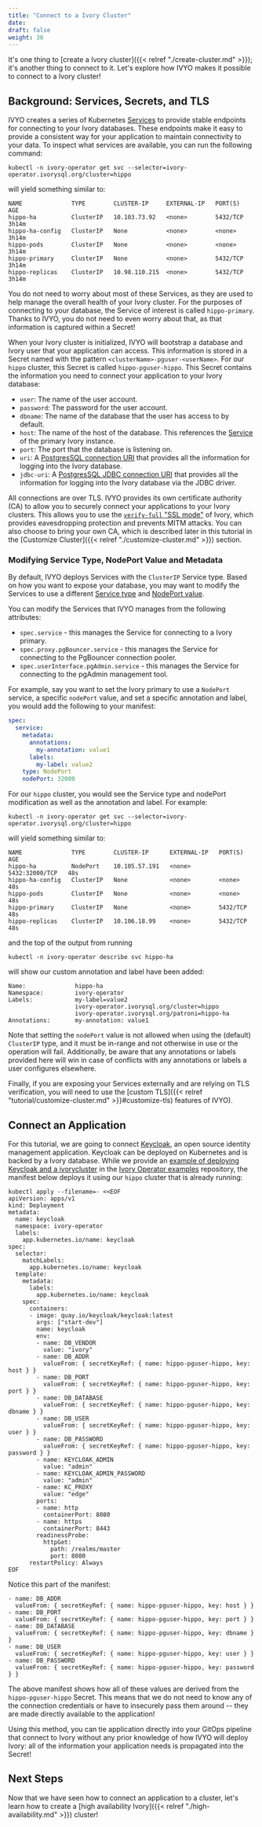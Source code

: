```yaml
---
title: "Connect to a Ivory Cluster"
date:
draft: false
weight: 30
---
```


It's one thing to [create a Ivory cluster]({{< relref "./create-cluster.md" >}}); it's another thing to connect to it. Let's explore how IVYO makes it possible to connect to a Ivory cluster!

## Background: Services, Secrets, and TLS

IVYO creates a series of Kubernetes [Services](https://kubernetes.io/docs/concepts/services-networking/service/) to provide stable endpoints for connecting to your Ivory databases. These endpoints make it easy to provide a consistent way for your application to maintain connectivity to your data. To inspect what services are available, you can run the following command:

```
kubectl -n ivory-operator get svc --selector=ivory-operator.ivorysql.org/cluster=hippo
```

will yield something similar to:

```
NAME              TYPE        CLUSTER-IP     EXTERNAL-IP   PORT(S)    AGE
hippo-ha          ClusterIP   10.103.73.92   <none>        5432/TCP   3h14m
hippo-ha-config   ClusterIP   None           <none>        <none>     3h14m
hippo-pods        ClusterIP   None           <none>        <none>     3h14m
hippo-primary     ClusterIP   None           <none>        5432/TCP   3h14m
hippo-replicas    ClusterIP   10.98.110.215  <none>        5432/TCP   3h14m
```

You do not need to worry about most of these Services, as they are used to help manage the overall health of your Ivory cluster. For the purposes of connecting to your database, the Service of interest is called `hippo-primary`. Thanks to IVYO, you do not need to even worry about that, as that information is captured within a Secret!

When your Ivory cluster is initialized, IVYO will bootstrap a database and Ivory user that your application can access. This information is stored in a Secret named with the pattern `<clusterName>-pguser-<userName>`. For our `hippo` cluster, this Secret is called `hippo-pguser-hippo`. This Secret contains the information you need to connect your application to your Ivory database:

- `user`: The name of the user account.
- `password`: The password for the user account.
- `dbname`: The name of the database that the user has access to by default.
- `host`: The name of the host of the database.
  This references the [Service](https://kubernetes.io/docs/concepts/services-networking/service/) of the primary Ivory instance.
- `port`: The port that the database is listening on.
- `uri`: A [PostgresSQL connection URI](https://www.postgresql.org/docs/current/libpq-connect.html#LIBPQ-CONNSTRING)
  that provides all the information for logging into the Ivory database.
- `jdbc-uri`: A [PostgresSQL JDBC connection URI](https://jdbc.postgresql.org/documentation/use/) that provides
  all the information for logging into the Ivory database via the JDBC driver.

All connections are over TLS. IVYO provides its own certificate authority (CA) to allow you to securely connect your applications to your Ivory clusters. This allows you to use the [`verify-full` "SSL mode"](https://www.postgresql.org/docs/current/libpq-ssl.html#LIBPQ-SSL-SSLMODE-STATEMENTS) of Ivory, which provides eavesdropping protection and prevents MITM attacks. You can also choose to bring your own CA, which is described later in this tutorial in the [Customize Cluster]({{< relref "./customize-cluster.md" >}}) section.

### Modifying Service Type, NodePort Value and Metadata

By default, IVYO deploys Services with the `ClusterIP` Service type. Based on how you want to expose your database,
you may want to modify the Services to use a different
[Service type](https://kubernetes.io/docs/concepts/services-networking/service/#publishing-services-service-types)
and [NodePort value](https://kubernetes.io/docs/concepts/services-networking/service/#type-nodeport).

You can modify the Services that IVYO manages from the following attributes:

- `spec.service` - this manages the Service for connecting to a Ivory primary.
- `spec.proxy.pgBouncer.service` - this manages the Service for connecting to the PgBouncer connection pooler.
- `spec.userInterface.pgAdmin.service` - this manages the Service for connecting to the pgAdmin management tool.

For example, say you want to set the Ivory primary to use a `NodePort` service, a specific `nodePort` value, and set
a specific annotation and label, you would add the following to your manifest:

```yaml
spec:
  service:
    metadata:
      annotations:
        my-annotation: value1
      labels:
        my-label: value2
    type: NodePort
    nodePort: 32000
```

For our `hippo` cluster, you would see the Service type and nodePort modification as well as the annotation and label.
For example:

```
kubectl -n ivory-operator get svc --selector=ivory-operator.ivorysql.org/cluster=hippo
```

will yield something similar to:

```
NAME              TYPE        CLUSTER-IP      EXTERNAL-IP   PORT(S)          AGE
hippo-ha          NodePort    10.105.57.191   <none>        5432:32000/TCP   48s
hippo-ha-config   ClusterIP   None            <none>        <none>           48s
hippo-pods        ClusterIP   None            <none>        <none>           48s
hippo-primary     ClusterIP   None            <none>        5432/TCP         48s
hippo-replicas    ClusterIP   10.106.18.99    <none>        5432/TCP         48s
```

and the top of the output from running

```
kubectl -n ivory-operator describe svc hippo-ha
```

will show our custom annotation and label have been added:

```
Name:              hippo-ha
Namespace:         ivory-operator
Labels:            my-label=value2
                   ivory-operator.ivorysql.org/cluster=hippo
                   ivory-operator.ivorysql.org/patroni=hippo-ha
Annotations:       my-annotation: value1
```

Note that setting the `nodePort` value is not allowed when using the (default) `ClusterIP` type, and it must be in-range
and not otherwise in use or the operation will fail. Additionally, be aware that any annotations or labels provided here
will win in case of conflicts with any annotations or labels a user configures elsewhere.

Finally, if you are exposing your Services externally and are relying on TLS
verification, you will need to use the [custom TLS]({{< relref "tutorial/customize-cluster.md" >}}#customize-tls)
features of IVYO).

## Connect an Application

For this tutorial, we are going to connect [Keycloak](https://www.keycloak.org/), an open source
identity management application. Keycloak can be deployed on Kubernetes and is backed by a Ivory
database. While we provide an [example of deploying Keycloak and a ivorycluster](https://github.com/ivorysql/ivory-operator-examples/tree/main/kustomize/keycloak)
in the [Ivory Operator examples](https://github.com/ivorysql/ivory-operator-examples)
repository, the manifest below deploys it using our `hippo` cluster that is already running:

```
kubectl apply --filename=- <<EOF
apiVersion: apps/v1
kind: Deployment
metadata:
  name: keycloak
  namespace: ivory-operator
  labels:
    app.kubernetes.io/name: keycloak
spec:
  selector:
    matchLabels:
      app.kubernetes.io/name: keycloak
  template:
    metadata:
      labels:
        app.kubernetes.io/name: keycloak
    spec:
      containers:
      - image: quay.io/keycloak/keycloak:latest
        args: ["start-dev"]
        name: keycloak
        env:
        - name: DB_VENDOR
          value: "ivory"
        - name: DB_ADDR
          valueFrom: { secretKeyRef: { name: hippo-pguser-hippo, key: host } }
        - name: DB_PORT
          valueFrom: { secretKeyRef: { name: hippo-pguser-hippo, key: port } }
        - name: DB_DATABASE
          valueFrom: { secretKeyRef: { name: hippo-pguser-hippo, key: dbname } }
        - name: DB_USER
          valueFrom: { secretKeyRef: { name: hippo-pguser-hippo, key: user } }
        - name: DB_PASSWORD
          valueFrom: { secretKeyRef: { name: hippo-pguser-hippo, key: password } }
        - name: KEYCLOAK_ADMIN
          value: "admin"
        - name: KEYCLOAK_ADMIN_PASSWORD
          value: "admin"
        - name: KC_PROXY
          value: "edge"
        ports:
        - name: http
          containerPort: 8080
        - name: https
          containerPort: 8443
        readinessProbe:
          httpGet:
            path: /realms/master
            port: 8080
      restartPolicy: Always
EOF
```

Notice this part of the manifest:

```
- name: DB_ADDR
  valueFrom: { secretKeyRef: { name: hippo-pguser-hippo, key: host } }
- name: DB_PORT
  valueFrom: { secretKeyRef: { name: hippo-pguser-hippo, key: port } }
- name: DB_DATABASE
  valueFrom: { secretKeyRef: { name: hippo-pguser-hippo, key: dbname } }
- name: DB_USER
  valueFrom: { secretKeyRef: { name: hippo-pguser-hippo, key: user } }
- name: DB_PASSWORD
  valueFrom: { secretKeyRef: { name: hippo-pguser-hippo, key: password } }
```

The above manifest shows how all of these values are derived from the `hippo-pguser-hippo` Secret. This means that we do not need to know any of the connection credentials or have to insecurely pass them around -- they are made directly available to the application!

Using this method, you can tie application directly into your GitOps pipeline that connect to Ivory without any prior knowledge of how IVYO will deploy Ivory: all of the information your application needs is propagated into the Secret!

## Next Steps

Now that we have seen how to connect an application to a cluster, let's learn how to create a [high availability Ivory]({{< relref "./high-availability.md" >}}) cluster!
